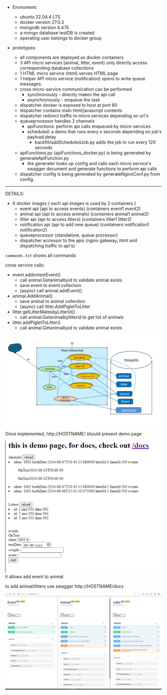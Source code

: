 * Enviroment:
  * ubuntu 22.04.4 LTS
  * docker version 27.0.3 
  * mongodb version 4.4.15
  * a mongo database testDB is created
  * operating user belongs to docker group

* prototypes:
  * all components are deployed as docker containers
  * 3 API micro services (animal, litter, event) only directly access corresponding database collections
  * 1 HTML micro service (html) serves HTML page
  * 1 helper API micro service (notification) opens to write queue messages.
  * cross micro-service communication can be performed 
    * synchronously - directly makes the api call
    * asynchronously - enqueue the task 
  * dispatcher docker is exposed to host at port 80
  * dispatcher contains main html/javascript contents
  * dispatcher redirect traffic to micro services depending on url's
  * queueprocessor handles 2 channels
    * apiFunctions: perform api calls enqueued by micro-services
    * scheduled: a demo that runs every x seconds depending on job's payload.delay
      * backfill/addScheduledJob.py adds the job to run every 120 seconds
  * apiFunctions.py (apiFunctions_docker.py) is being generated by generateApiFunction.py
    * the generater looks up config and calls each micro service's swagger document and generate functions to perform api calls
  * dispatcher config is being generated by generateNginxConf.py from config.

-----
DETAILS:
* 6 docker images ( each api images is used by 2 containers )
  * event api (api to access events) (containers event1 event2)
  * animal api (api to access animals) (containers animal1 animal2)
  * litter api (api to access litters) (containers litter1 litter2)
  * notification api (api to add new queue) (containers notification1 notification2)
  * queueprocessor (standalone, queue processor)
  * dispatcher accessor to the apis (nginx gateway, html and dispatching traffic to api's)

`commands.txt` shows all commands


cross service calls: 
* event.addontestEvent()
  * call animal.Getanimalbyid to validate animal exists
  * save event to event collection
  * (async) call animal.addEvent() 
* animal.AddAnimal()
  * save animal to animal collection
  * (async) call litter.AddPigletToLitter
* litter.getLitterMatesbyLitterId()
  * call animal.Getanimalbylitterid to get list of animals
* litter.addPigletToLitter()
  * call animal.Getanimalbyid to validate animal exists
  


![Components](components.png)

Once implemented, http://HOSTNAME/ should present demo page

![homepage](homepage.png)
it allows add event to animal 

to add animal/litters use swagger http://HOSTNAME/docs

![docs](docs.png)
